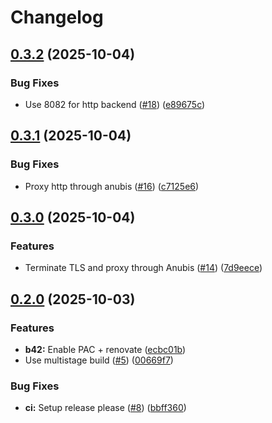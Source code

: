 # Changelog

## [0.3.2](https://github.com/pabrahamsson/b42/compare/v0.3.1...v0.3.2) (2025-10-04)


### Bug Fixes

* Use 8082 for http backend ([#18](https://github.com/pabrahamsson/b42/issues/18)) ([e89675c](https://github.com/pabrahamsson/b42/commit/e89675c391fbfbdc3211ddd92f9c408bf93566b8))

## [0.3.1](https://github.com/pabrahamsson/b42/compare/v0.3.0...v0.3.1) (2025-10-04)


### Bug Fixes

* Proxy http through anubis ([#16](https://github.com/pabrahamsson/b42/issues/16)) ([c7125e6](https://github.com/pabrahamsson/b42/commit/c7125e618479a8d53d925c5f7aee4d153ba82f3e))

## [0.3.0](https://github.com/pabrahamsson/b42/compare/v0.2.0...v0.3.0) (2025-10-04)


### Features

* Terminate TLS and proxy through Anubis ([#14](https://github.com/pabrahamsson/b42/issues/14)) ([7d9eece](https://github.com/pabrahamsson/b42/commit/7d9eece6a371f03b230452d79070b6e6bea5adbb))

## [0.2.0](https://github.com/pabrahamsson/b42/compare/v0.1.0...v0.2.0) (2025-10-03)


### Features

* **b42:** Enable PAC + renovate ([ecbc01b](https://github.com/pabrahamsson/b42/commit/ecbc01b22b1e31c6d68a3562ca72820bb3659446))
* Use multistage build ([#5](https://github.com/pabrahamsson/b42/issues/5)) ([00669f7](https://github.com/pabrahamsson/b42/commit/00669f773b820f11cb4826e6b09f064cc825579f))


### Bug Fixes

* **ci:** Setup release please ([#8](https://github.com/pabrahamsson/b42/issues/8)) ([bbff360](https://github.com/pabrahamsson/b42/commit/bbff3602e7294c79bb9fab156904e8bd8ea3a54d))

